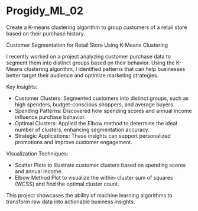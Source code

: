 # Progidy_ML_02
Create a K-means clustering algorithm to group customers of a retail store based on their purchase history.

Customer Segmentation for Retail Store Using K-Means Clustering

I recently worked on a project analyzing customer purchase data to segment them into distinct groups based on their behavior. Using the K-Means clustering algorithm, I identified patterns that can help businesses better target their audience and optimize marketing strategies.

Key Insights:

- Customer Clusters: Segmented customers into distinct groups, such as high spenders, budget-conscious shoppers, and average buyers.
- Spending Patterns: Discovered how spending scores and annual income influence purchase behavior.
- Optimal Clusters: Applied the Elbow method to determine the ideal number of clusters, enhancing segmentation accuracy.
- Strategic Applications: These insights can support personalized promotions and improve customer engagement.

Visualization Techniques:
- Scatter Plots to illustrate customer clusters based on spending scores and annual income.
- Elbow Method Plot to visualize the within-cluster sum of squares (WCSS) and find the optimal cluster count.

This project showcases the ability of machine learning algorithms to transform raw data into actionable business insights.
